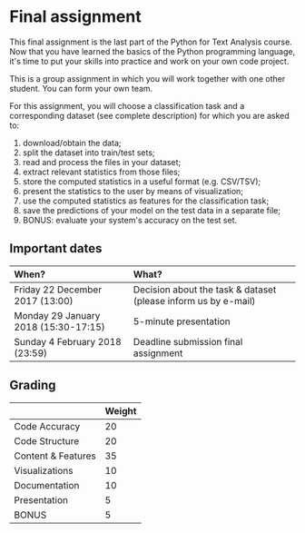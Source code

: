 # Final assignment

This final assignment is the last part of the Python for Text Analysis course. Now that you have learned the basics of the Python programming language, it's time to put your skills into practice and work on your own code project.

This is a group assignment in which you will work together with one other student. You can form your own team. 

For this assignment, you will choose a classification task and a corresponding dataset (see complete description) for which you are asked to:

1. download/obtain the data;
2. split the dataset into train/test sets;
2. read and process the files in your dataset;
3. extract relevant statistics from those files;
4. store the computed statistics in a useful format (e.g. CSV/TSV);
5. present the statistics to the user by means of visualization;
6. use the computed statistics as features for the classification task;
7. save the predictions of your model on the test data in a separate file;
8. BONUS: evaluate your system's accuracy on the test set.

## Important dates

|      When?     |     What?    | 
|:---------------|:---------------|
|Friday 22 December 2017	(13:00) |      Decision about the task & dataset  (please inform us by e-mail)     |
|Monday 29 January 2018 (15:30-17:15)	     |      5-minute presentation      |
|Sunday 4 February 2018	(23:59) |     Deadline submission final assignment       |

## Grading


|                     |     Weight    | 
|:--------------------|---------------|
|Code Accuracy	      |      20       |
|Code Structure	      |      20       |
|Content & Features	  |      35       |
|Visualizations	      |      10       |
|Documentation	      |      10       |
|Presentation         |       5       |    
|BONUS                |       5       |   
